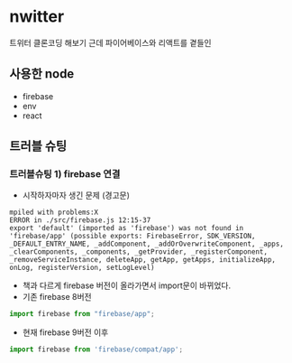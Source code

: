 # nwitter
트위터 클론코딩 해보기 근데 파이어베이스와 리액트를 곁들인

## 사용한 node
- firebase
- env
- react

## 트러블 슈팅

### 트러블슈팅 1) firebase 연결
- 시작하자마자 생긴 문제 (경고문)
```
mpiled with problems:X
ERROR in ./src/firebase.js 12:15-37
export 'default' (imported as 'firebase') was not found in 'firebase/app' (possible exports: FirebaseError, SDK_VERSION, _DEFAULT_ENTRY_NAME, _addComponent, _addOrOverwriteComponent, _apps, _clearComponents, _components, _getProvider, _registerComponent, _removeServiceInstance, deleteApp, getApp, getApps, initializeApp, onLog, registerVersion, setLogLevel)
```
- 책과 다르게 firebase 버전이 올라가면서 import문이 바뀌었다.
- 기존 firebase 8버전
```js
import firebase from "firebase/app";
```
- 현재 firebase 9버전 이후
```js
import firebase from 'firebase/compat/app';
```